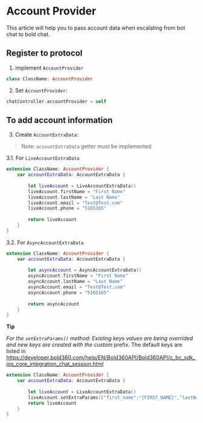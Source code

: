 # Account Provider

This article will help you to pass account data when escalating from bot chat to bold chat.

## Register to protocol

1. implement `AccountProvider` 

```swift
class ClassName: AccountProvider
```

2. Set `AccountProvider`:

```swift
chatController.accountProvider = self
```

## To add account information

3. Create `AccountExtraData`:

>Note: `accountExtraData` getter must be implemented 

3.1. For `LiveAccountExtraData`

```swift
extension ClassName: AccountProvider {
    var accountExtraData: AccountExtraData {
        
        let liveAccount = LiveAccountExtraData()
        liveAccount.firstName = "First Name"
        liveAccount.lastName = "Last Name"
        liveAccount.email = "Test@Test.com"
        liveAccount.phone = "5165165"
        
        return liveAccount
    }
}
```

3.2. For `AsyncAccountExtraData`

```swift
extension ClassName: AccountProvider {
    var accountExtraData: AccountExtraData {
        
        let asyncAccount = AsyncAccountExtraData()
        asyncAccount.firstName = "First Name"
        asyncAccount.lastName = "Last Name"
        asyncAccount.email = "Test@Test.com"
        asyncAccount.phone = "5165165"
        
        return asyncAccount
    }
}
```

**Tip**

_For the `setExtraParams()` method:
Existing keys values are being overrided and new keys are created with the custom_ prefix. The default keys are listed in https://developer.bold360.com/help/EN/Bold360API/Bold360API/c_bc_sdk_ios_core_integration_chat_session.html
```swift
extension ClassName: AccountProvider {
    var accountExtraData: AccountExtraData {
        
        let liveAccount = LiveAccountExtraData()
        liveAccount.setExtraParams(["first_name":"{FIRST_NAME}","lastName":"{Last_Name}"])        
        return liveAccount
    }
}
```
